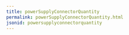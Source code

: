 ```yaml
---
title: powerSupplyConnectorQuantity
permalink: powerSupplyConnectorQuantity.html
jsonid: powersupplyconnectorquantity
---
```

